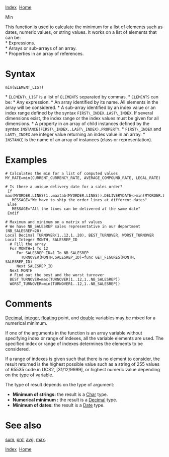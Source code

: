 [Index](index.html)  [Home](getting-started_home.html)

Min

This function is used to calculate the minimum for a list of elements such as dates, numeric values, or string values. It works on a list of elements that can be:  
\* Expressions.  
\* Arrays or sub-arrays of an array.  
\* Properties in an array of references.

# Syntax

```
min(ELEMENT_LIST)
```

\* `ELEMENT\_LIST` is a list of `ELEMENTS` separated by commas.
\* `ELEMENTS` can be:
\* Any expression.
\* An array identified by its name. All elements in the array will be considered.
\* A sub-array identified by an index value or an index range defined by the syntax `FIRST\_INDEX`..`LAST\_INDEX`. If several dimensions exist, the index range or the index values must be given for all dimensions.
\* A property in an array of child instances defined by the syntax `INSTANCE(FIRST\_INDEX..LAST\_INDEX).PROPERTY`.
\* `FIRST\_INDEX` and `LAST\_INDEX` are integer value returning an index value in an array.
\* `INSTANCE` is the name of an array of instances (class or representation).

# Examples

```
# Calculates the min for a list of computed values
MY_RATE=min(CURRENT_CURRENCY_RATE, AVERAGE_COMPOUND_RATE, LEGAL_RATE)

# Is there a unique delivery date for a sales order?
 If max(MYORDER.LINES(1..maxtab(MYORDER.LINES)).DELIVERYDATE<>min(MYORDER.LINES(1..maxtab(MYORDER.LINES)).DELIVERYDATE)
   MESSAGE="We have to ship the order lines at different dates"
 Else
   MESSAGE="All the lines can be delivered at the same date"
 Endif

# Maximum and minimum on a matrix of values
# We have NB_SALESREP sales representative in our department (NB_SALESREP<20)
Local Decimal TURNOVER(1..12,1..20), BEST_TURNOVER, WORST_TURNOVER
Local Integer MONTH, SALESREP_ID
  # Fill the array
  For MONTH=1 To 12
     For SALESREP_ID=1 To NB_SALESREP
       TURNOVER(MONTH,SALESREP_ID)=func GET_FIGURES(MONTH, SALESREP_ID)
     Next SALESREP_ID
  Next MONTH
  # Find out the best and the worst turnover
  BEST_TURNOVER=max(TURNOVER(1..12,1..NB_SALESREP))
  WORST_TURNOVER=min(TURNOVER1..12,1..NB_SALESREP))
```

# Comments

[Decimal](4gl_decimal.html), [integer](4gl_integer.html), [floating](4gl_float.html) point, and [double](4gl_double.html) variables may be mixed for a numerical minimum.

If one of the arguments in the function is an array variable without specifying index or range of indexes, all the variable elements are used. The specified index or range of indexes determines the elements to be considered.

If a range of indexes is given such that there is no element to consider, the result returned is the highest possible value such as a string of 255 values of 65535 code in UCS2, [31/12/9999], or highest numeric value depending on the type of variable.

The type of result depends on the type of argument:

* **Minimum of strings:** the result is a [Char](4gl_char.html) type.
* **Numerical minimum :** the result is a [Decimal](4gl_decimal.html) type.
* **Minimum of dates:** the result is a [Date](4gl_date.html) type.

# See also

[sum](4gl_sum.html), [prd](4gl_prd.html), [avg](4gl_avg.html), [max](4gl_max.html).

  

[Index](index.html)  [Home](getting-started_home.html)